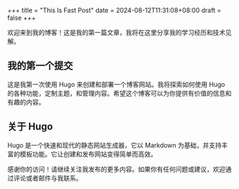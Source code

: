 +++
title = "This Is Fast Post"
date = 2024-08-12T11:31:08+08:00
draft = false
+++

欢迎来到我的博客！这是我的第一篇文章，我将在这里分享我的学习经历和技术见解。

## 我的第一个提交

这是我第一次使用 Hugo 来创建和部署一个博客网站。我将探索如何使用 Hugo 的各种功能，定制主题，和管理内容。希望这个博客可以为你提供有价值的信息和有趣的内容。

## 关于 Hugo

Hugo 是一个快速和现代的静态网站生成器，它以 Markdown 为基础，并支持丰富的模板功能。它让创建和发布网站变得简单而高效。

感谢你的访问！请继续关注我发布的更多内容。如果你有任何问题或建议，欢迎通过评论或者邮件与我联系。

